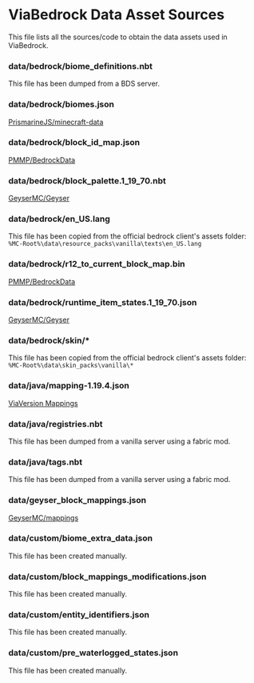 # ViaBedrock Data Asset Sources

This file lists all the sources/code to obtain the data assets used in ViaBedrock.

### data/bedrock/biome_definitions.nbt
This file has been dumped from a BDS server.

### data/bedrock/biomes.json
[PrismarineJS/minecraft-data](https://github.com/PrismarineJS/minecraft-data/blob/master/data/bedrock/1.19.1/biomes.json)

### data/bedrock/block_id_map.json
[PMMP/BedrockData](https://github.com/pmmp/BedrockData/blob/71c36e048dc51ee1d6383385311a43e912b30850/block_id_map.json)

### data/bedrock/block_palette.1_19_70.nbt
[GeyserMC/Geyser](https://github.com/GeyserMC/Geyser/blob/master/core/src/main/resources/bedrock/block_palette.1_19_70.nbt)

### data/bedrock/en_US.lang
This file has been copied from the official bedrock client's assets folder:  
`%MC-Root%\data\resource_packs\vanilla\texts\en_US.lang`

### data/bedrock/r12_to_current_block_map.bin
[PMMP/BedrockData](https://github.com/pmmp/BedrockData/blob/master/r12_to_current_block_map.bin)

### data/bedrock/runtime_item_states.1_19_70.json
[GeyserMC/Geyser](https://github.com/GeyserMC/Geyser/blob/master/core/src/main/resources/bedrock/runtime_item_states.1_19_70.json)

### data/bedrock/skin/*
This file has been copied from the official bedrock client's assets folder:  
`%MC-Root%\data\skin_packs\vanilla\*`

### data/java/mapping-1.19.4.json
[ViaVersion Mappings](https://github.com/ViaVersion/Mappings/blob/main/mappings/mapping-1.19.4.json)

### data/java/registries.nbt
This file has been dumped from a vanilla server using a fabric mod.

### data/java/tags.nbt
This file has been dumped from a vanilla server using a fabric mod.

### data/geyser_block_mappings.json
[GeyserMC/mappings](https://github.com/GeyserMC/mappings/blob/eab643ddbaf31c4d76531376838f8fd30633bb8e/blocks.json)

### data/custom/biome_extra_data.json
This file has been created manually.

### data/custom/block_mappings_modifications.json
This file has been created manually.

### data/custom/entity_identifiers.json
This file has been created manually.

### data/custom/pre_waterlogged_states.json
This file has been created manually.
